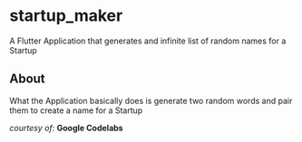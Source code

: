 <!-- <img src="startupMaker.png" width="380">s -->

# startup_maker

A Flutter Application that generates and infinite list of random names for a Startup

## About
What the Application basically does is generate two random words and pair them to create a name for a Startup


_courtesy of:_ **Google Codelabs**


